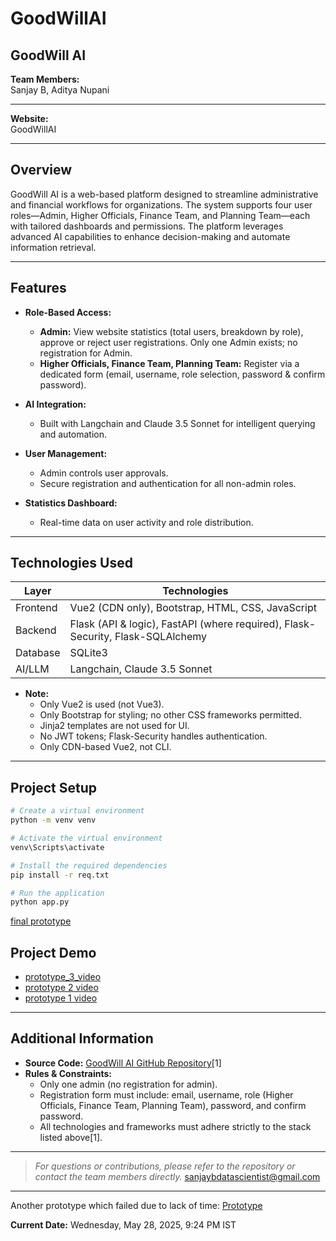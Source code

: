 # GoodWillAI
## GoodWill AI

**Team Members:**  
Sanjay B, Aditya Nupani

---

**Website:**  
GoodWillAI

---

## Overview

GoodWill AI is a web-based platform designed to streamline administrative and financial workflows for organizations. The system supports four user roles—Admin, Higher Officials, Finance Team, and Planning Team—each with tailored dashboards and permissions. The platform leverages advanced AI capabilities to enhance decision-making and automate information retrieval.

---

## Features

- **Role-Based Access:**  
  - **Admin:** View website statistics (total users, breakdown by role), approve or reject user registrations. Only one Admin exists; no registration for Admin.
  - **Higher Officials, Finance Team, Planning Team:** Register via a dedicated form (email, username, role selection, password & confirm password).

- **AI Integration:**  
  - Built with Langchain and Claude 3.5 Sonnet for intelligent querying and automation.

- **User Management:**  
  - Admin controls user approvals.
  - Secure registration and authentication for all non-admin roles.

- **Statistics Dashboard:**  
  - Real-time data on user activity and role distribution.

---

## Technologies Used

| Layer     | Technologies                                                                                  |
|-----------|----------------------------------------------------------------------------------------------|
| Frontend  | Vue2 (CDN only), Bootstrap, HTML, CSS, JavaScript                                            |
| Backend   | Flask (API & logic), FastAPI (where required), Flask-Security, Flask-SQLAlchemy              |
| Database  | SQLite3                                                                                      |
| AI/LLM    | Langchain, Claude 3.5 Sonnet                                                                 |

- **Note:**  
  - Only Vue2 is used (not Vue3).
  - Only Bootstrap for styling; no other CSS frameworks permitted.
  - Jinja2 templates are not used for UI.
  - No JWT tokens; Flask-Security handles authentication.
  - Only CDN-based Vue2, not CLI.

---

## Project Setup

```bash
# Create a virtual environment
python -m venv venv

# Activate the virtual environment
venv\Scripts\activate

# Install the required dependencies
pip install -r req.txt

# Run the application
python app.py
```
[final prototype](https://youtu.be/QpoXYHmfJM0)

## Project Demo

- [prototype_3_video](https://youtu.be/k1i_r_9FjnQ)
- [prototype 2 video](https://youtu.be/ZBcQ-eYioMY)
- [prototype 1 video](https://youtu.be/SxAdyucfv6o)
---

## Additional Information

- **Source Code:** [GoodWill AI GitHub Repository](https://github.com/22f1001023/GoodWillAI)[1]
- **Rules & Constraints:**  
  - Only one admin (no registration for admin).
  - Registration form must include: email, username, role (Higher Officials, Finance Team, Planning Team), password, and confirm password.
  - All technologies and frameworks must adhere strictly to the stack listed above[1].

---

> *For questions or contributions, please refer to the repository or contact the team members directly.*
sanjaybdatascientist@gmail.com

---
Another prototype which failed due to lack of time: [Prototype](https://github.com/22f1001023/GoodwillAI_prototype/settings)



**Current Date:** Wednesday, May 28, 2025, 9:24 PM IST


